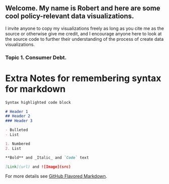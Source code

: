 ## Welcome. My name is Robert and here are some cool policy-relevant data visualizations.

I invite anyone to copy my visualizations freely as long as you cite me as the source or otherwise give me credit, and I encourage anyone here to look at the source code to further their understanding of the process of create data visualizations.

### Topic 1. Consumer Debt.



# Extra Notes for remembering syntax for markdown

```markdown
Syntax highlighted code block

# Header 1
## Header 2
### Header 3

- Bulleted
- List

1. Numbered
2. List

**Bold** and _Italic_ and `Code` text

[Link](url) and ![Image](src)
```

For more details see [GitHub Flavored Markdown](https://guides.github.com/features/mastering-markdown/).
